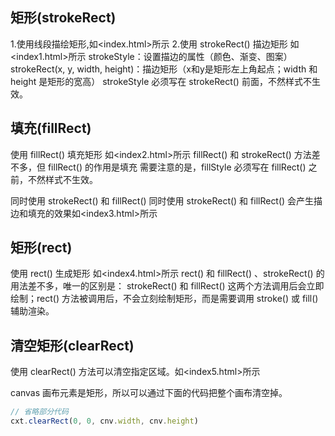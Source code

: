 ## 矩形(strokeRect)
1.使用线段描绘矩形,如<index.html>所示
2.使用 strokeRect() 描边矩形 如<index1.html>所示
strokeStyle：设置描边的属性（颜色、渐变、图案）
strokeRect(x, y, width, height)：描边矩形（x和y是矩形左上角起点；width 和 height 是矩形的宽高）
strokeStyle 必须写在 strokeRect() 前面，不然样式不生效。

## 填充(fillRect)
使用 fillRect() 填充矩形 如<index2.html>所示
fillRect() 和 strokeRect() 方法差不多，但 fillRect() 的作用是填充
需要注意的是，fillStyle 必须写在 fillRect() 之前，不然样式不生效。

同时使用 strokeRect() 和 fillRect()
同时使用 strokeRect() 和 fillRect() 会产生描边和填充的效果如<index3.html>所示

## 矩形(rect)
使用 rect() 生成矩形 如<index4.html>所示
rect() 和 fillRect() 、strokeRect() 的用法差不多，唯一的区别是：
strokeRect() 和 fillRect() 这两个方法调用后会立即绘制；rect() 方法被调用后，不会立刻绘制矩形，而是需要调用 stroke() 或 fill() 辅助渲染。

## 清空矩形(clearRect)
使用 clearRect() 方法可以清空指定区域。如<index5.html>所示

canvas 画布元素是矩形，所以可以通过下面的代码把整个画布清空掉。
```javascript
// 省略部分代码
cxt.clearRect(0, 0, cnv.width, cnv.height)
```